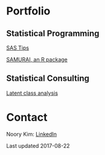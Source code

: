 # Portfolio


## Statistical Programming

[SAS Tips](/sas-tips)

[SAMURAI, an R package](/R-samurai)


## Statistical Consulting

[Latent class analysis]()


# Contact

Noory Kim: [LinkedIn](https://www.linkedin.com/in/noory)


Last updated 2017-08-22
